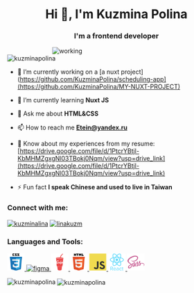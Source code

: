 <h1 align="center">Hi 👋, I'm Kuzmina Polina</h1>
<h3 align="center">I'm a frontend developer</h3>
<img align="right" alt="working" src="https://media.giphy.com/media/v1.Y2lkPTc5MGI3NjExaDR0eTVhZ3h3OHlpbjl1ZmxxOXV6d3d2YWt4cnR4b2twdjkycGlxZCZlcD12MV9pbnRlcm5hbF9naWZfYnlfaWQmY3Q9Zw/BferOKonYOspm28AiB/giphy.gif" width="400">

<p align="left"> <img src="https://komarev.com/ghpvc/?username=kuzminapolina&label=Profile%20views&color=0e75b6&style=flat" alt="kuzminapolina" /> </p>

- 🔭 I’m currently working on a [a nuxt project](https://github.com/KuzminaPolina/scheduling-app](https://github.com/KuzminaPolina/MY-NUXT-PROJECT)

- 🌱 I’m currently learning **Nuxt JS**

- 💬 Ask me about **HTML&CSS**

- 📫 How to reach me **Etein@yandex.ru**

- 📄 Know about my experiences from my resume: [https://drive.google.com/file/d/1PtcrYBtjl-KbMHMZgxgNl03TBokj0Nqm/view?usp=drive_link](https://drive.google.com/file/d/1PtcrYBtjl-KbMHMZgxgNl03TBokj0Nqm/view?usp=drive_link)

- ⚡ Fun fact **I speak Chinese and used to live in Taiwan**

<h3 align="left">Connect with me:</h3>
<p align="left">
<a href="https://linkedin.com/in/kuzminalina" target="blank"><img align="center" src="https://raw.githubusercontent.com/rahuldkjain/github-profile-readme-generator/master/src/images/icons/Social/linked-in-alt.svg" alt="kuzminalina" height="30" width="40" /></a>
<a href="https://fb.com/linakuzm" target="blank"><img align="center" src="https://raw.githubusercontent.com/rahuldkjain/github-profile-readme-generator/master/src/images/icons/Social/facebook.svg" alt="linakuzm" height="30" width="40" /></a>
</p>

<h3 align="left">Languages and Tools:</h3>
<p align="left"> <a href="https://www.w3schools.com/css/" target="_blank" rel="noreferrer"> <img src="https://raw.githubusercontent.com/devicons/devicon/master/icons/css3/css3-original-wordmark.svg" alt="css3" width="40" height="40"/> </a> <a href="https://www.figma.com/" target="_blank" rel="noreferrer"> <img src="https://www.vectorlogo.zone/logos/figma/figma-icon.svg" alt="figma" width="40" height="40"/> </a> <a href="https://gulpjs.com" target="_blank" rel="noreferrer"> <img src="https://raw.githubusercontent.com/devicons/devicon/master/icons/gulp/gulp-plain.svg" alt="gulp" width="40" height="40"/> </a> <a href="https://www.w3.org/html/" target="_blank" rel="noreferrer"> <img src="https://raw.githubusercontent.com/devicons/devicon/master/icons/html5/html5-original-wordmark.svg" alt="html5" width="40" height="40"/> </a> <a href="https://developer.mozilla.org/en-US/docs/Web/JavaScript" target="_blank" rel="noreferrer"> <img src="https://raw.githubusercontent.com/devicons/devicon/master/icons/javascript/javascript-original.svg" alt="javascript" width="40" height="40"/> </a> <a href="https://reactjs.org/" target="_blank" rel="noreferrer"> <img src="https://raw.githubusercontent.com/devicons/devicon/master/icons/react/react-original-wordmark.svg" alt="react" width="40" height="40"/> </a> <a href="https://sass-lang.com" target="_blank" rel="noreferrer"> <img src="https://raw.githubusercontent.com/devicons/devicon/master/icons/sass/sass-original.svg" alt="sass" width="40" height="40"/> </a> </p>

<p><img align="left" src="https://github-readme-stats.vercel.app/api/top-langs?username=kuzminapolina&show_icons=true&locale=en&layout=compact" alt="kuzminapolina" /></p>

<p>&nbsp;<img align="center" src="https://github-readme-stats.vercel.app/api?username=kuzminapolina&show_icons=true&locale=en" alt="kuzminapolina" /></p>

